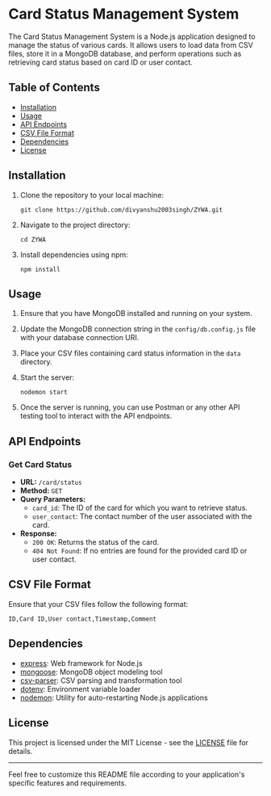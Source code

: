 
# Card Status Management System

The Card Status Management System is a Node.js application designed to manage the status of various cards. It allows users to load data from CSV files, store it in a MongoDB database, and perform operations such as retrieving card status based on card ID or user contact.

## Table of Contents

- [Installation](#installation)
- [Usage](#usage)
- [API Endpoints](#api-endpoints)
- [CSV File Format](#csv-file-format)
- [Dependencies](#dependencies)
- [License](#license)

## Installation

1. Clone the repository to your local machine:

   ```
   git clone https://github.com/divyanshu2003singh/ZYWA.git
   ```

2. Navigate to the project directory:

   ```
   cd ZYWA
   ```

3. Install dependencies using npm:

   ```
   npm install
   ```

## Usage

1. Ensure that you have MongoDB installed and running on your system.

2. Update the MongoDB connection string in the `config/db.config.js` file with your database connection URI.

3. Place your CSV files containing card status information in the `data` directory.

4. Start the server:

   ```
   nodemon start
   ```

5. Once the server is running, you can use Postman or any other API testing tool to interact with the API endpoints.

## API Endpoints

### Get Card Status

- **URL:** `/card/status`
- **Method:** `GET`
- **Query Parameters:**
  - `card_id`: The ID of the card for which you want to retrieve status.
  - `user_contact`: The contact number of the user associated with the card.
- **Response:**
  - `200 OK`: Returns the status of the card.
  - `404 Not Found`: If no entries are found for the provided card ID or user contact.

## CSV File Format

Ensure that your CSV files follow the following format:

```
ID,Card ID,User contact,Timestamp,Comment
```

## Dependencies

- [express](https://www.npmjs.com/package/express): Web framework for Node.js
- [mongoose](https://www.npmjs.com/package/mongoose): MongoDB object modeling tool
- [csv-parser](https://www.npmjs.com/package/csv-parser): CSV parsing and transformation tool
- [dotenv](https://www.npmjs.com/package/dotenv): Environment variable loader
- [nodemon](https://www.npmjs.com/package/nodemon): Utility for auto-restarting Node.js applications

## License

This project is licensed under the MIT License - see the [LICENSE](LICENSE) file for details.

---

Feel free to customize this README file according to your application's specific features and requirements.
